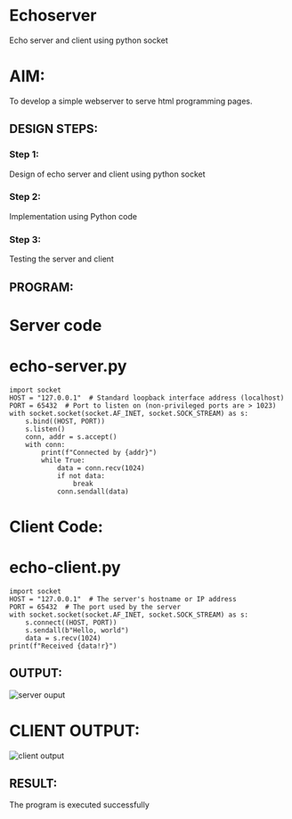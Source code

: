 # Echoserver
Echo server and client using python socket
# AIM:
To develop a simple webserver to serve html programming pages.
## DESIGN STEPS:
### Step 1:
Design of echo server and client using python socket
### Step 2:
Implementation using Python code
### Step 3:
Testing the server and client 

## PROGRAM:
# Server code

# echo-server.py

```
import socket
HOST = "127.0.0.1"  # Standard loopback interface address (localhost)
PORT = 65432  # Port to listen on (non-privileged ports are > 1023)
with socket.socket(socket.AF_INET, socket.SOCK_STREAM) as s:
    s.bind((HOST, PORT))
    s.listen()
    conn, addr = s.accept()
    with conn:
        print(f"Connected by {addr}")
        while True:
            data = conn.recv(1024)
            if not data:
                break
            conn.sendall(data)
```
# Client Code:
# echo-client.py
```
import socket
HOST = "127.0.0.1"  # The server's hostname or IP address
PORT = 65432  # The port used by the server
with socket.socket(socket.AF_INET, socket.SOCK_STREAM) as s:
    s.connect((HOST, PORT))
    s.sendall(b"Hello, world")
    data = s.recv(1024)
print(f"Received {data!r}")
```

## OUTPUT:
![server  ouput](https://github.com/Jayakrishnan22003251/Echoserver/assets/120232371/07c565aa-aa58-42b2-955b-4924f2ec7bb7)
# CLIENT OUTPUT:
![client output](https://github.com/Jayakrishnan22003251/Echoserver/assets/120232371/573f26b2-b5d9-414e-9a03-836c8f627306)

## RESULT:
The program is executed successfully
